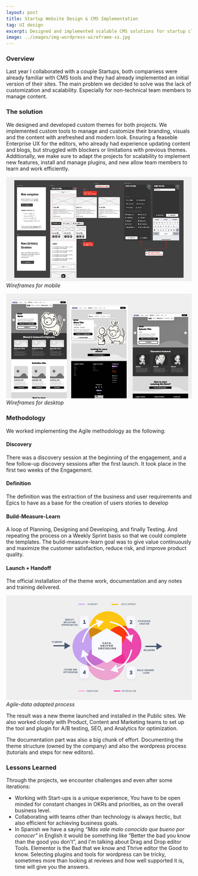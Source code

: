 ```yaml
---
layout: post
title: Startup Website Design & CMS Implementation 
tag: UI design
excerpt: Designed and implemented scalable CMS solutions for startup clients, enabling non-technical teams to manage and grow their web presence independently.
image: ../images/img-wordpress-wireframe-ss.jpg
---
```


### Overview

Last year I collaborated with a couple Startups, both companiess were already familiar with CMS tools and they had already implemented an initial version of their sites. 
The main problem we decided to solve was the lack of customization and scalability. Especially for non-technical team members to manage content. 

### The solution

We designed and developed custom themes for both projects. We implemented custom tools to manage and customize their branding, visuals and the content with arefreshed and modern look. Ensuring a feaseble Enterprise UX for the editors, who already had experience updating content and blogs, but struggled with blockers or limitations with previous themes. Additionally, we make sure to adapt the projects for scalability to implement new features, install and manage plugins, and new allow team members to learn and work efficiently. 

![SS Wireframes](../images/img-wordpress-wireframe-ss.jpg)
*Wireframes for mobile*

![Minno Wireframes](../images/img-wordpress-wireframe-minno.jpg)
*Wireframes for desktop*


### Methodology

We worked implementing the Agile methodology as the following: 

#### Discovery
There was a discovery session at the beginning of the engagement, and a few follow-up discovery sessions after the first launch. It took place in the first two weeks of the Engagement. 

#### Definition 
The definition was the extraction of the business and user requirements and Epics to have as a base for the creation of users stories to develop

#### Build-Measure-Learn
A loop of Planning, Designing and Developing, and finally Testing. And repeating the process on a Weekly Sprint basis so that we could complete the templates. The build-measure-learn goal was to give value continuously and maximize the customer satisfaction, reduce risk, and improve product quality.

#### Launch + Handoff
The official installation of the theme work, documentation and any notes and training delivered.

![](../images/img-process-morphe.jpg)
*Agile-data adapted process*

The result was a new theme launched and installed in the Public sites. We also worked closely with Product, Content and Marketing teams to set up the tool and plugin for A/B testing, SEO, and Analytics for optimization. 

The documentation part was also a big chunk of effort. Documenting the theme structure (owned by the company) and also the wordpress process (tutorials and steps for new editors). 

### Lessons Learned

Through the projects, we encounter challenges and even after some iterations: 

- Working with Start-ups is a unique experience, You have to be open minded for constant changes in OKRs and priorities, as on the overall business level. 
- Collaborating with teams other than technology is always hectic, but also efficient for achieving business goals.
- In Spanish we have a saying *“Más vale malo conocido que bueno por conocer”* in English it would be something like “Better the bad you know than the good you don't”, and I'm talking about Drag and Drop editor Tools. Elementor is the Bad that we know and Thrive editor the Good to know. Selecting plugins and tools for wordpress can be tricky, sometimes more than looking at reviews and how well supported it is, time will give you the answers.
